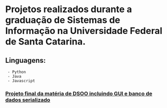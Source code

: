  # Projetos realizados durante a graduação de Sistemas de Informação na Universidade Federal de Santa Catarina.
 ## Linguagens: 
     - Python
     - Java
     - Javascript 
### [Projeto final da matéria de DSOO incluindo GUI e banco de dados serializado](https://github.com/rafaelwitter/UFSC/tree/master/DSOO/T1_V3)

